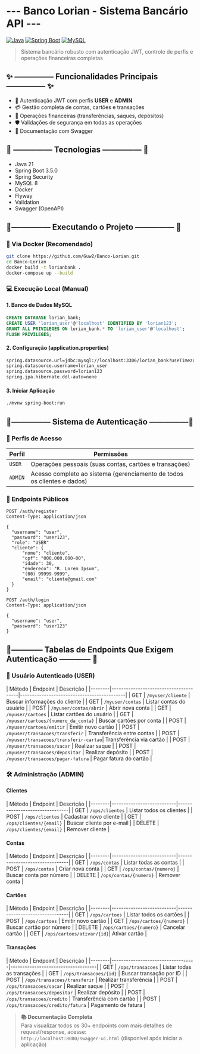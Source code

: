 # --- Banco Lorian - Sistema Bancário API ---

[![Java](https://img.shields.io/badge/Java-21-%23ED8B00?logo=openjdk)](https://openjdk.org/)
[![Spring Boot](https://img.shields.io/badge/Spring%20Boot-3.5-%236DB33F?logo=spring)](https://spring.io/)
[![MySQL](https://img.shields.io/badge/MySQL-8-%234479A1?logo=mysql)](https://www.mysql.com/)

> Sistema bancário robusto com autenticação JWT, controle de perfis e operações financeiras completas

## ✨ ————— Funcionalidades Principais ————— ✨

- 🔐 Autenticação JWT com perfis **USER** e **ADMIN**
- 💳 Gestão completa de contas, cartões e transações
- 🔄 Operações financeiras (transferências, saques, depósitos)
- 🛡️ Validações de segurança em todas as operações
- 📑 Documentação com Swagger

## 🚀 ————— Tecnologias ————— 🚀

- Java 21
- Spring Boot 3.5.0
- Spring Security
- MySQL 8
- Docker
- Flyway
- Validation
- Swagger (OpenAPI)

## 🚀————— Executando o Projeto ————— 🚀

### 🐳 Via Docker (Recomendado)
```bash
git clone https://github.com/Guw2/Banco-Lorian.git
cd Banco-Lorian
docker build -t lorianbank .
docker-compose up --build
```
### 💻 Execução Local (Manual)

#### 1. Banco de Dados MySQL
```sql
CREATE DATABASE lorian_bank;
CREATE USER 'lorian_user'@'localhost' IDENTIFIED BY 'lorian123';
GRANT ALL PRIVILEGES ON lorian_bank.* TO 'lorian_user'@'localhost';
FLUSH PRIVILEGES;
```
#### 2. Configuração (application.properties)
```bash
spring.datasource.url=jdbc:mysql://localhost:3306/lorian_bank?useTimezone=true&serverTimezone=UTC
spring.datasource.username=lorian_user
spring.datasource.password=lorian123
spring.jpa.hibernate.ddl-auto=none
```
#### 3. Iniciar Aplicação
```bash
./mvnw spring-boot:run
```


## 🔐————— Sistema de Autenticação —————🔐

### 👥 Perfis de Acesso

| Perfil  | Permissões                                                                 |
|---------|----------------------------------------------------------------------------|
| `USER`  | Operações pessoais (suas contas, cartões e transações)                    |
| `ADMIN` | Acesso completo ao sistema (gerenciamento de todos os clientes e dados)   |

### 🔑 Endpoints Públicos

```http
POST /auth/register
Content-Type: application/json

{
  "username": "user",
  "password": "user123",
  "role": "USER"
  "cliente": {
	  "nome": "cliente",
	  "cpf": "000.000.000-00",
	  "idade": 30,
	  "endereco": "R. Lorem Ipsum",
	  "(00) 99999-9999",
	  "email": "cliente@gmail.com"
  }
}
```

```http
POST /auth/login
Content-Type: application/json

{
  "username": "user",
  "password": "user123"
}
```


## 🔑———— Tabelas de Endpoints Que Exigem Autenticação ———— 🔑

### 👤 Usuário Autenticado (USER)
| Método | Endpoint | Descrição | |--------|---------------------------------------|--------------------------------------------| | GET | `/myuser/cliente` | Buscar informações do cliente |
| GET | `/myuser/contas` | Listar contas do usuário |
| POST | `/myuser/contas/abrir` | Abrir nova conta |
| GET | `/myuser/cartoes` | Listar cartões do usuário |
| GET | `/myuser/cartoes/{numero_da_conta}` | Buscar cartões por conta |
| POST | `/myuser/cartoes/emitir` | Emitir novo cartão |
| POST | `/myuser/transacoes/transferir` | Transferência entre contas |
| POST | `/myuser/transacoes/transferir-cartao`| Transferência via cartão |
| POST | `/myuser/transacoes/sacar` | Realizar saque |
| POST | `/myuser/transacoes/depositar` | Realizar depósito |
| POST | `/myuser/transacoes/pagar-fatura` | Pagar fatura do cartão | 
### 🛠️ Administração (ADMIN)
#### Clientes
| Método | Endpoint | Descrição | |--------|---------------------------|--------------------------------| | GET | `/ops/clientes` | Listar todos os clientes |
| POST | `/ops/clientes` | Cadastrar novo cliente |
| GET | `/ops/clientes/{email}` | Buscar cliente por e-mail |
| DELETE | `/ops/clientes/{email}` | Remover cliente | 
#### Contas
| Método | Endpoint | Descrição | |--------|---------------------------|--------------------------------| | GET | `/ops/contas` | Listar todas as contas |
| POST | `/ops/contas` | Criar nova conta |
| GET | `/ops/contas/{numero}` | Buscar conta por número |
| DELETE | `/ops/contas/{numero}` | Remover conta | 
#### Cartões
| Método | Endpoint | Descrição | |--------|---------------------------|--------------------------------| | GET | `/ops/cartoes` | Listar todos os cartões |
| POST | `/ops/cartoes` | Emitir novo cartão |
| GET | `/ops/cartoes/{numero}` | Buscar cartão por número |
| DELETE | `/ops/cartoes/{numero}` | Cancelar cartão |
| GET | `/ops/cartoes/ativar/{id}`| Ativar cartão | 
#### Transações
| Método | Endpoint | Descrição | |--------|-----------------------------------|------------------------------------| | GET | `/ops/transacoes` | Listar todas as transações |
| GET | `/ops/transacoes/{id}` | Buscar transação por ID |
| POST | `/ops/transacoes/transferir` | Realizar transferência |
| POST | `/ops/transacoes/sacar` | Realizar saque |
| POST | `/ops/transacoes/depositar` | Realizar depósito |
| POST | `/ops/transacoes/credito` | Transferência com cartão |
| POST | `/ops/transacoes/credito/fatura` | Pagamento de fatura |

> **📚 Documentação Completa**  
> Para visualizar todos os 30+ endpoints com mais detalhes de request/response, acesse:  
> `http://localhost:8080/swagger-ui.html` (disponível após iniciar a aplicação)

 